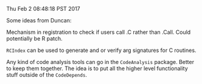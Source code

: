 Thu Feb  2 08:48:18 PST 2017

Some ideas from Duncan:

Mechanism in registration to check if users call .C rather than .Call.
Could potentially be R patch.

`RCIndex` can be used to generate and or verify arg signatures for C
routines.

Any kind of code analysis tools can go in the `CodeAnalysis` package.
Better to keep them together. The idea is to put all the higher level
functionality stuff outside of the `CodeDepends`.
